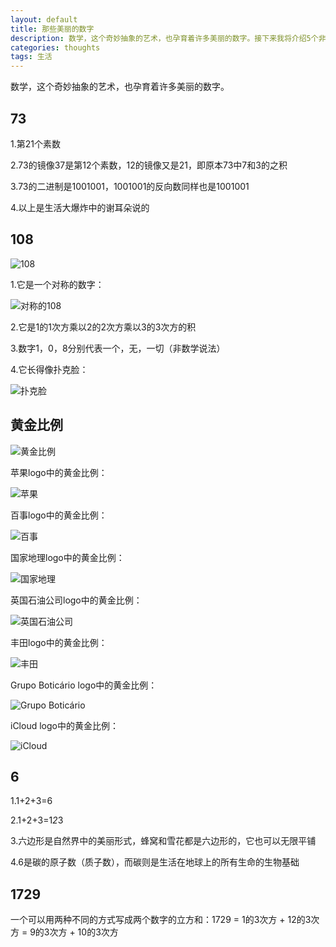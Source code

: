 ```yaml
---
layout: default
title: 那些美丽的数字
description: 数学，这个奇妙抽象的艺术，也孕育着许多美丽的数字。接下来我将介绍5个非常美丽的数字，他们分别是73，108，1.618，6，1729.
categories: thoughts
tags: 生活
---
```


数学，这个奇妙抽象的艺术，也孕育着许多美丽的数字。

## 73

1.第21个素数

2.73的镜像37是第12个素数，12的镜像又是21，即原本73中7和3的之积

3.73的二进制是1001001，1001001的反向数同样也是1001001

4.以上是生活大爆炸中的谢耳朵说的

## 108

![108](http://pic.yupoo.com/perrydu/CfAdls4Y/rruOB.png)

1.它是一个对称的数字：

![对称的108](http://pic.yupoo.com/perrydu/CfAdlKWs/6gHKv.jpg)

2.它是1的1次方乘以2的2次方乘以3的3次方的积

3.数字1，0，8分别代表一个，无，一切（非数学说法）

4.它长得像扑克脸：

![扑克脸](http://pic.yupoo.com/perrydu/CfAhBzSa/small.jpg)

## 黄金比例

![黄金比例](http://pic.yupoo.com/perrydu/CfAbmdt3/5NtWR.jpg)

苹果logo中的黄金比例：

![苹果](http://pic.yupoo.com/perrydu/CfA5RweW/medium.jpg)

百事logo中的黄金比例：

![百事](http://pic.yupoo.com/perrydu/CfA5RNBQ/medium.jpg)

国家地理logo中的黄金比例：

![国家地理](http://pic.yupoo.com/perrydu/CfA5Qze1/medium.jpg)

英国石油公司logo中的黄金比例：

![英国石油公司](http://pic.yupoo.com/perrydu/CfA5Qd0w/medium.jpg)

丰田logo中的黄金比例：

![丰田](http://pic.yupoo.com/perrydu/CfA5Pivh/medium.jpg)

Grupo Boticário logo中的黄金比例：

![Grupo Boticário](http://pic.yupoo.com/perrydu/CfA5PYMz/medium.jpg)

iCloud logo中的黄金比例：

![iCloud](http://pic.yupoo.com/perrydu/CfA5P3rP/medium.jpg)

## 6

1.1+2+3=6

2.1+2+3=1*2*3

3.六边形是自然界中的美丽形式，蜂窝和雪花都是六边形的，它也可以无限平铺

4.6是碳的原子数（质子数），而碳则是生活在地球上的所有生命的生物基础

## 1729

一个可以用两种不同的方式写成两个数字的立方和：1729 = 1的3次方 + 12的3次方 = 9的3次方 + 10的3次方